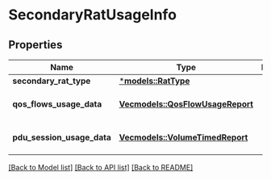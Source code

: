 # SecondaryRatUsageInfo

## Properties
Name | Type | Description | Notes
------------ | ------------- | ------------- | -------------
**secondary_rat_type** | [***models::RatType**](RatType.md) |  | 
**qos_flows_usage_data** | [**Vec<models::QosFlowUsageReport>**](QosFlowUsageReport.md) |  | [optional] [default to None]
**pdu_session_usage_data** | [**Vec<models::VolumeTimedReport>**](VolumeTimedReport.md) |  | [optional] [default to None]

[[Back to Model list]](../README.md#documentation-for-models) [[Back to API list]](../README.md#documentation-for-api-endpoints) [[Back to README]](../README.md)


